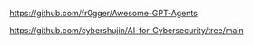 https://github.com/fr0gger/Awesome-GPT-Agents

https://github.com/cybershujin/AI-for-Cybersecurity/tree/main

